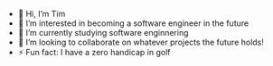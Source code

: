 - 👋 Hi, I’m Tim
- 👀 I’m interested in becoming a software engineer in the future
- 🌱 I’m currently studying software enginnering
- 💞️ I’m looking to collaborate on whatever projects the future holds!
- ⚡ Fun fact: I have a zero handicap in golf

<!---
tnail45/tnail45 is a ✨ special ✨ repository because its `README.md` (this file) appears on your GitHub profile.
You can click the Preview link to take a look at your changes.
--->
